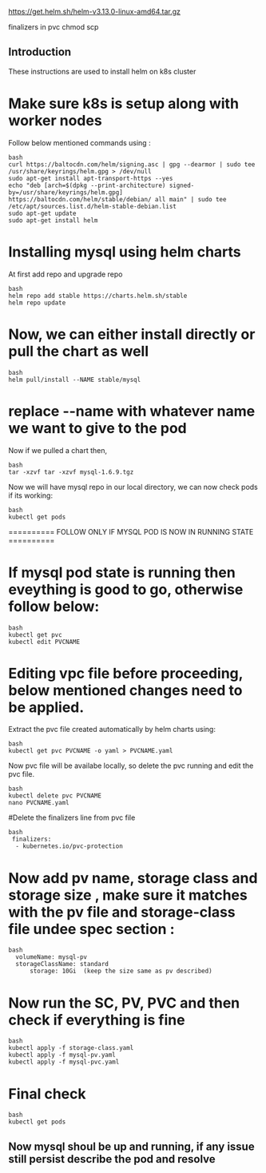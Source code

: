 https://get.helm.sh/helm-v3.13.0-linux-amd64.tar.gz

finalizers in pvc
chmod
scp
## Introduction
These instructions are used to install helm on k8s cluster

# Make sure k8s is setup along with worker nodes
Follow below mentioned commands using :
```
bash
curl https://baltocdn.com/helm/signing.asc | gpg --dearmor | sudo tee /usr/share/keyrings/helm.gpg > /dev/null
sudo apt-get install apt-transport-https --yes
echo "deb [arch=$(dpkg --print-architecture) signed-by=/usr/share/keyrings/helm.gpg] https://baltocdn.com/helm/stable/debian/ all main" | sudo tee /etc/apt/sources.list.d/helm-stable-debian.list
sudo apt-get update
sudo apt-get install helm
```
# Installing mysql using helm charts
At first add repo and upgrade repo
```
bash
helm repo add stable https://charts.helm.sh/stable
helm repo update
```
# Now, we can either install directly or pull the chart as well
```
bash
helm pull/install --NAME stable/mysql
```
# replace --name with whatever name we want to give to the pod

Now if we pulled a chart then,
```
bash
tar -xzvf tar -xzvf mysql-1.6.9.tgz
```

Now we will have mysql repo in our local directory, we can now check pods if its working:
```
bash
kubectl get pods
```

========== FOLLOW ONLY IF MYSQL POD IS NOW IN RUNNING STATE ==========

# If mysql pod state is running then eveything is good to go, otherwise follow below:
```
bash
kubectl get pvc
kubectl edit PVCNAME
```

# Editing vpc file before proceeding, below mentioned changes need to be applied.
Extract the pvc file created automatically by helm charts using:
```
bash
kubectl get pvc PVCNAME -o yaml > PVCNAME.yaml
```

Now pvc file will be availabe locally, so delete the pvc running and edit the pvc file.
```
bash
kubectl delete pvc PVCNAME
nano PVCNAME.yaml
```

#Delete the finalizers line from pvc file
```
bash 
 finalizers:
  - kubernetes.io/pvc-protection
```

# Now add pv name, storage class and storage size , make sure it matches with the pv file and storage-class file undee spec section :
```
bash
  volumeName: mysql-pv
  storageClassName: standard
      storage: 10Gi  (keep the size same as pv described)
````

# Now run the SC, PV, PVC and then check if everything is fine
```
bash
kubectl apply -f storage-class.yaml
kubectl apply -f mysql-pv.yaml
kubectl apply -f mysql-pvc.yaml
```

# Final check
```
bash
kubectl get pods
```
## Now mysql shoul be up and running, if any issue still persist describe the pod and resolve
